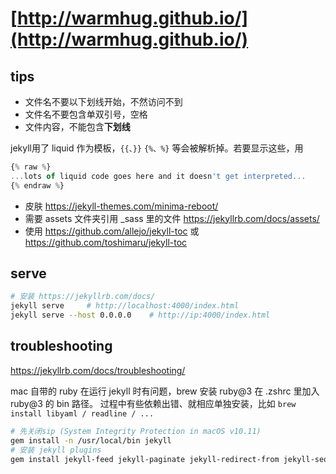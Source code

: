 # [http://warmhug.github.io/](http://warmhug.github.io/)

## tips

- 文件名不要以下划线开始，不然访问不到
- 文件名不要包含单双引号，空格
- 文件内容，不能包含**下划线**

jekyll用了 liquid 作为模板，`{{、}}` `{%、%}` 等会被解析掉。若要显示这些，用

```js
{% raw %}
...lots of liquid code goes here and it doesn't get interpreted...
{% endraw %}
```

- 皮肤 https://jekyll-themes.com/minima-reboot/
- 需要 assets 文件夹引用 _sass 里的文件 https://jekyllrb.com/docs/assets/
- 使用 https://github.com/allejo/jekyll-toc 或 https://github.com/toshimaru/jekyll-toc


## serve

```sh
# 安装 https://jekyllrb.com/docs/
jekyll serve     # http://localhost:4000/index.html
jekyll serve --host 0.0.0.0    # http://ip:4000/index.html
```

## troubleshooting

https://jekyllrb.com/docs/troubleshooting/

mac 自带的 ruby 在运行 jekyll 时有问题，brew 安装 ruby@3
在 .zshrc 里加入 ruby@3 的 bin 路径。
过程中有些依赖出错、就相应单独安装，比如
`brew install libyaml / readline / ...`

```sh
# 先关闭sip (System Integrity Protection in macOS v10.11)
gem install -n /usr/local/bin jekyll
# 安装 jekyll plugins
gem install jekyll-feed jekyll-paginate jekyll-redirect-from jekyll-seo-tag
```
